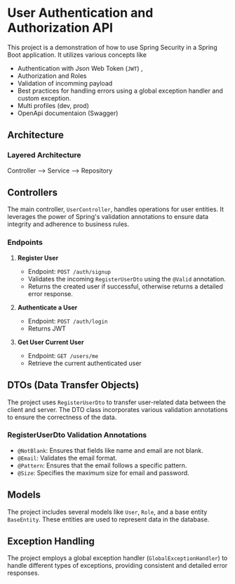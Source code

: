 # User Authentication and Authorization API

This project is a demonstration of how to use Spring Security  in a Spring Boot application. It utilizes various concepts like 
- Authentication with Json Web Token (`JWT`) , 
- Authorization and Roles 
- Validation of incomming payload
- Best practices for handling errors using a global exception handler and custom exception. 
- Multi profiles (dev, prod)
- OpenApi documentaion (Swagger)


## Architecture
### Layered Architecture
Controller --> Service --> Repository

## Controllers

The main controller, `UserController`, handles operations for user entities. It leverages the power of Spring's validation annotations to ensure data integrity and adherence to business rules.

### Endpoints

1. **Register User**
    - Endpoint: `POST /auth/signup`
    - Validates the incoming `RegisterUserDto` using the `@Valid` annotation.
    - Returns the created user if successful, otherwise returns a detailed error response.

2. **Authenticate a User**
    - Endpoint: `POST /auth/login`
    - Returns  JWT

3. **Get User Current User**
    - Endpoint: `GET /users/me`
    - Retrieve the current authenticated user


## DTOs (Data Transfer Objects)

The project uses `RegisterUserDto` to transfer user-related data between the client and server. The DTO class incorporates various validation annotations to ensure the correctness of the data.

### RegisterUserDto Validation Annotations

- `@NotBlank`: Ensures that fields like name and email are not blank.
- `@Email`: Validates the email format.
- `@Pattern`: Ensures that the email follows a specific pattern.
- `@Size`: Specifies the maximum size for email and password.

## Models

The project includes several models like `User`, `Role`,  and a base entity `BaseEntity`. These entities are used to represent data in the database.

## Exception Handling

The project employs a global exception handler (`GlobalExceptionHandler`) to handle different types of exceptions, providing consistent and detailed error responses.

